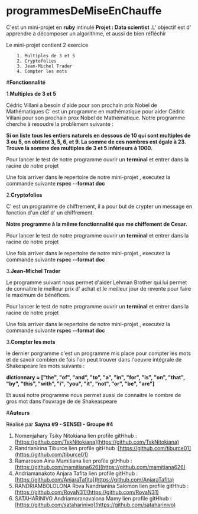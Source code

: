 # programmesDeMiseEnChauffe

C'est un mini-projet en **ruby** intinulé **Projet : Data scientist** .L' objectif est d' apprendre à décomposer un algorithme, et aussi de bien réfléchir

Le mini-projet contient 2 exercice

		1. Multiples de 3 et 5
		2. Cryptofolies
		3. Jean-Michel Trader
		4. Compter les mots

#**Fonctionnalité** 

1.**Multiples de 3 et 5** 

Cédric Villani a besoin d'aide pour son prochain prix Nobel de Mathématiques
C' est un programme en mathématique pour aider Cédric Villani pour son prochain prox Nobel de Mathématique. Notre programme cherche à resoudre la problèmem suivante :

**Si on liste tous les entiers naturels en dessous de 10 qui sont multiples de 3 ou 5, on obtient 3, 5, 6, et 9. La somme de ces nombres est égale à 23. Trouve la somme des multiples de 3 et 5 inférieurs à 1000.**

Pour lancer le test de notre programme ouvrir un **terminal** et entrer dans la racine de notre projet

Une fois arriver dans le repertoire de notre mini-projet , executez la commande suivante **rspec --format doc**


2.**Cryptofolies**

C' est un programme de chiffrement, il a pour but de crypter un message en fonction d'un cléf d' un chiffrement.

**Notre programme à la même fonctionnalité que me chiffement de Cesar.**

Pour lancer le test de notre programme ouvrir un **terminal** et entrer dans la racine de notre projet

Une fois arriver dans le repertoire de notre mini-projet , executez la commande suivante **rspec --format doc**


3.**Jean-Michel Trader**

Le programme suivant nous permet d'aider Lehman Brother qui lui permet de connaitre le meilleur prix d' achat et le meilleur jour de revente pour faire le maximum de bénéfices.

Pour lancer le test de notre programme ouvrir un **terminal** et entrer dans la racine de notre projet

Une fois arriver dans le repertoire de notre mini-projet , executez la commande suivante **rspec --format doc**

3.**Compter les mots**

le dernier porgramme c'est un programme mis place pour compter les mots et de savoir combien de fois l'on peut trouver dans l'oeuvre intégrale de Shakespeare les mots suivants :

**dictionnary = ["the", "of", "and", "to", "a", "in", "for", "is", "on", "that", "by", "this", "with", "i", "you", "it", "not", "or", "be", "are"]**

Et aussi notre programme nous permet aussi de connaitre le nombre de gros mot dans l'ouvrage de de Shakeaspeare


#**Auteurs**

Réalisé par **Sayna #9 - SENSEI - Groupe #4**

 1. Nomenjahary Tsiky Nitokiana
	 lien profile gitHhub : [https://github.com/TskNitokiana](https://github.com/TskNitokiana)
 2. Randrianirina Tiburce
	 lien profile gitHhub :[https://github.com/tiburce01](https://github.com/tiburce01)	 
 3. Ramaroson Aina Mamitiana
	  lien profile gitHhub : [https://github.com/mamitiana626](https://github.com/mamitiana626)
 4. Andriamanakoto Anjara Tafita
	lien profile gitHhub : [https://github.com/AnjaraTafita](https://github.com/AnjaraTafita)
 5. RANDRIAMBOLOLONA Rova Nandrianina Salomon
	 lien profile gitHhub : [https://github.com/RovaN31](https://github.com/RovaN31)	 
 6. SATAHARINIVO Andriamoranavalona Mamy
	 lien profile gitHhub : [https://github.com/sataharinivo](https://github.com/sataharinivo)